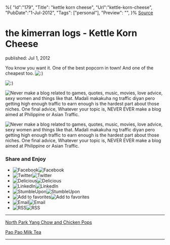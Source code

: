 ﻿%{
    "Id":"179",
    "Title": "kettle korn cheese",
    "Url":"kettle-korn-cheese",
    "PubDate":"1-Jul-2012",
    "Tags": ["personal"],
    "Preview": "",
}%
[Source](http://markhughneri.com/blog/207/kettle-korn-cheese/ "Permalink to the kimerran logs - Kettle Korn Cheese")

# the kimerran logs - Kettle Korn Cheese

published: Jul 1, 2012

You know you want it. One of the best popcorn in town! And one of the cheapest too. ![:\)][1]

![:\)][2]

![Never make a blog related to games, quotes, music, movies, love advice, sexy women and things like that. Madali makakuha ng traffic diyan pero getting high enough traffic to earn enough is the hardest part about those niches.   One final advice, Whatever your topic is, NEVER EVER make a blog aimed at Philippine or Asian Traffic. ][1]

![Never make a blog related to games, quotes, music, movies, love advice, sexy women and things like that. Madali makakuha ng traffic diyan pero getting high enough traffic to earn enough is the hardest part about those niches.   One final advice, Whatever your topic is, NEVER EVER make a blog aimed at Philippine or Asian Traffic. ][3]

### Share and Enjoy

* ![Facebook][1]![Facebook][4]
* ![Twitter][1]![Twitter][4]
* ![Delicious][1]![Delicious][4]
* ![LinkedIn][1]![LinkedIn][4]
* ![StumbleUpon][1]![StumbleUpon][4]
* ![Add to favorites][1]![Add to favorites][4]
* ![Email][1]![Email][4]
* ![RSS][1]![RSS][4]

* * *

[North Park Yang Chow and Chicken Pops][5]

[Pao Pao Milk Tea][6]

* * *

[1]: http://markhughneri.com/blog/assets/loading.gif
[2]: http://markhughneri.com/blog/wp-includes/images/smilies/icon_smile.gif
[3]: http://spicykendi.comx.ph/files/2012/07/kettle-korn-cheese.jpg
[4]: http://markhughneri.com/blog/wp-content/plugins/wp-socializer/public/social-icons/wp-socializer-sprite-mask-16px.gif
[5]: http://markhughneri.com/blog/883/north-park-yang-chow-rice/
[6]: http://markhughneri.com/blog/198/pao-pao-milk-tea/
